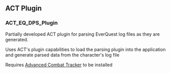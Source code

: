 ## ACT Plugin
### ACT_EQ_DPS_Plugin

Partially developed ACT plugin for parsing EverQuest log files as they are generated.

Uses ACT's plugin capabilities to load the parsing plugin into the application and generate parsed data from the character's log file

Requires [Advanced Combat Tracker](https://advancedcombattracker.com/) to be installed
